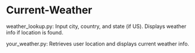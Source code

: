 # Current-Weather
weather_lookup.py: Input city, country, and state (if US). Displays weather info if location is found.

your_weather.py: Retrieves user location and displays current weather info.


